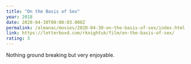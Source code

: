```yaml
---
title: "On the Basis of Sex"
year: 2018
date: 2020-04-30T00:00:03.000Z
permalink: /almanac/movies/2020-04-30-on-the-basis-of-sex/index.html
link: https://letterboxd.com/rknightuk/film/on-the-basis-of-sex/
rating: 3
---
```


Nothing ground breaking but very enjoyable.